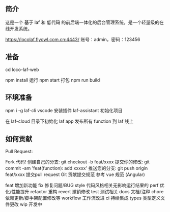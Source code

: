## 简介
这是一个 基于 laf 和 低代码 的前后端一体化的后台管理系统，是一个轻量级的在线开发系统。


https://locolaf.flyowl.com.cn:4443/
账号：admin，密码：123456

## 准备

cd loco-laf-web

npm install
运行
npm start
打包
npm run build


## 环境准备

npm i -g laf-cli
vscode 安装插件 laf-assistant
初始化项目

在 laf-cloud 目录下初始化 laf app
发布所有 function 到 laf 线上



## 如何贡献
Pull Request:

Fork 代码!
创建自己的分支: git checkout -b feat/xxxx
提交你的修改: git commit -am 'feat(function): add xxxxx'
推送您的分支: git push origin feat/xxxx
提交pull request
Git 贡献提交规范
参考 vue 规范 (Angular)

feat 增加新功能
fix 修复问题/BUG
style 代码风格相关无影响运行结果的
perf 优化/性能提升
refactor 重构
revert 撤销修改
test 测试相关
docs 文档/注释
chore 依赖更新/脚手架配置修改等
workflow 工作流改进
ci 持续集成
types 类型定义文件更改
wip 开发中
